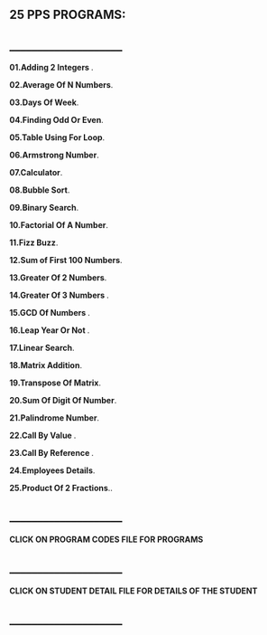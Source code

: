 ## 25 PPS PROGRAMS:

## ____________________


<strong>01.Adding 2 Integers </strong>.

<strong>02.Average Of N Numbers</strong>.

<strong>03.Days Of Week</strong>.

<strong>04.Finding Odd Or Even</strong>.

<strong>05.Table Using For Loop</strong>.

<strong>06.Armstrong Number</strong>.

<strong>07.Calculator</strong>.

<strong>08.Bubble Sort</strong>.

<strong>09.Binary Search</strong>.

<strong>10.Factorial Of A Number</strong>.

<strong>11.Fizz Buzz</strong>.

<strong>12.Sum of First 100 Numbers</strong>.

<strong>13.Greater Of 2 Numbers</strong>.

<strong>14.Greater Of 3 Numbers </strong>.

<strong>15.GCD Of Numbers </strong>.

<strong>16.Leap Year Or Not </strong>.

<strong>17.Linear Search</strong>.

<strong>18.Matrix Addition</strong>.

<strong>19.Transpose Of Matrix</strong>.

<strong>20.Sum Of Digit Of Number</strong>.

<strong>21.Palindrome Number</strong>.

<strong>22.Call By Value </strong>.

<strong>23.Call By Reference </strong>.

<strong>24.Employees Details</strong>.

<strong>25.Product Of 2 Fractions</strong>..


## ____________________

#### CLICK ON PROGRAM CODES FILE FOR PROGRAMS

## ____________________

#### CLICK ON STUDENT DETAIL FILE FOR DETAILS OF THE STUDENT


## ____________________



